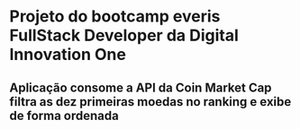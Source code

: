 # Projeto do bootcamp everis FullStack Developer da Digital Innovation One
## Aplicação consome a API da Coin Market Cap filtra as dez primeiras moedas no ranking e exibe de forma ordenada


